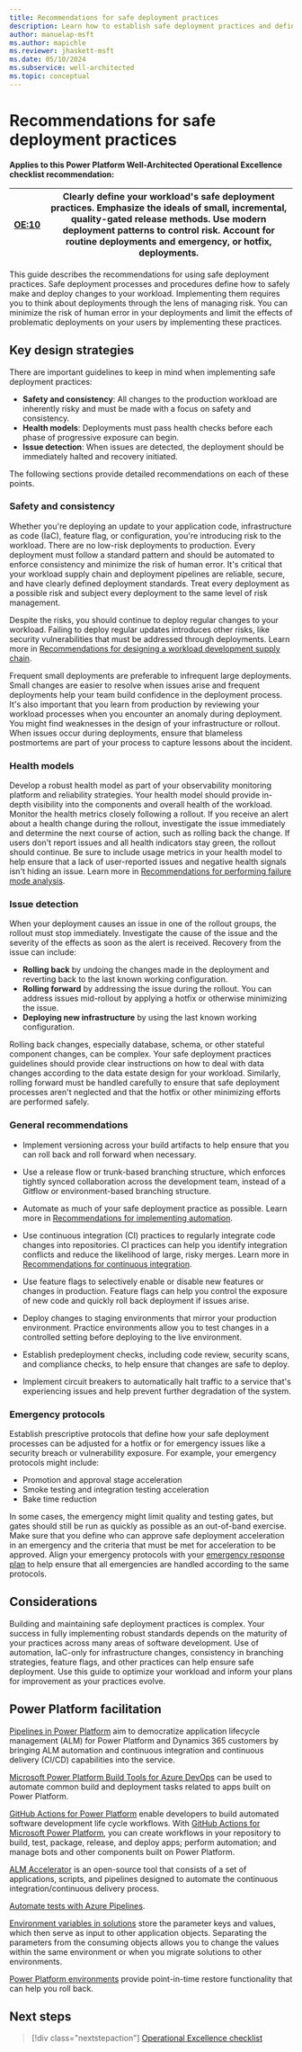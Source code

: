 ```yaml
---
title: Recommendations for safe deployment practices
description: Learn how to establish safe deployment practices and define processes for rolling out changes to your workload. 
author: manuelap-msft
ms.author: mapichle
ms.reviewer: jhaskett-msft
ms.date: 05/10/2024
ms.subservice: well-architected
ms.topic: conceptual
---
```


# Recommendations for safe deployment practices

**Applies to this Power Platform Well-Architected Operational Excellence checklist recommendation:**

|[OE:10](checklist.md)| **Clearly define your workload's safe deployment practices. Emphasize the ideals of small, incremental, quality-gated release methods. Use modern deployment patterns to control risk. Account for routine deployments and emergency, or hotfix, deployments.** |
|---|---|

This guide describes the recommendations for using safe deployment practices. Safe deployment processes and procedures define how to safely make and deploy changes to your workload. Implementing them requires you to think about deployments through the lens of managing risk. You can minimize the risk of human error in your deployments and limit the effects of problematic deployments on your users by implementing these practices.

## Key design strategies

There are important guidelines to keep in mind when implementing safe deployment practices:

- **Safety and consistency**: All changes to the production workload are inherently risky and must be made with a focus on safety and consistency.
- **Health models**: Deployments must pass health checks before each phase of progressive exposure can begin.
- **Issue detection**: When issues are detected, the deployment should be immediately halted and recovery initiated.

The following sections provide detailed recommendations on each of these points.

### Safety and consistency

Whether you're deploying an update to your application code, infrastructure as code (IaC), feature flag, or configuration, you're introducing risk to the workload. There are no low-risk deployments to production. Every deployment must follow a standard pattern and should be automated to enforce consistency and minimize the risk of human error. It's critical that your workload supply chain and deployment pipelines are reliable, secure, and have clearly defined deployment standards. Treat every deployment as a possible risk and subject every deployment to the same level of risk management.

Despite the risks, you should continue to deploy regular changes to your workload. Failing to deploy regular updates introduces other risks, like security vulnerabilities that must be addressed through deployments. Learn more in [Recommendations for designing a workload development supply chain](workload-supply-chain.md).

Frequent small deployments are preferable to infrequent large deployments. Small changes are easier to resolve when issues arise and frequent deployments help your team build confidence in the deployment process. It's also important that you learn from production by reviewing your workload processes when you encounter an anomaly during deployment. You might find weaknesses in the design of your infrastructure or rollout. When issues occur during deployments, ensure that blameless postmortems are part of your process to capture lessons about the incident.

### Health models

Develop a robust health model as part of your observability monitoring platform and reliability strategies. Your health model should provide in-depth visibility into the components and overall health of the workload. Monitor the health metrics closely following a rollout. If you receive an alert about a health change during the rollout, investigate the issue immediately and determine the next course of action, such as rolling back the change. If users don't report issues and all health indicators stay green, the rollout should continue. Be sure to include usage metrics in your health model to help ensure that a lack of user-reported issues and negative health signals isn't hiding an issue. Learn more in [Recommendations for performing failure mode analysis](../reliability/failure-mode-analysis.md).

### Issue detection

When your deployment causes an issue in one of the rollout groups, the rollout must stop immediately. Investigate the cause of the issue and the severity of the effects as soon as the alert is received. Recovery from the issue can include:

- **Rolling back** by undoing the changes made in the deployment and reverting back to the last known working configuration.
- **Rolling forward** by addressing the issue during the rollout. You can address issues mid-rollout by applying a hotfix or otherwise minimizing the issue.
- **Deploying new infrastructure** by using the last known working configuration.

Rolling back changes, especially database, schema, or other stateful component changes, can be complex. Your safe deployment practices guidelines should provide clear instructions on how to deal with data changes according to the data estate design for your workload. Similarly, rolling forward must be handled carefully to ensure that safe deployment processes aren't neglected and that the hotfix or other minimizing efforts are performed safely.

### General recommendations

- Implement versioning across your build artifacts to help ensure that you can roll back and roll forward when necessary.

- Use a release flow or trunk-based branching structure, which enforces tightly synced collaboration across the development team, instead of a Gitflow or environment-based branching structure.

- Automate as much of your safe deployment practice as possible. Learn more in [Recommendations for implementing automation](automate-tasks.md).

- Use continuous integration (CI) practices to regularly integrate code changes into repositories. CI practices can help you identify integration conflicts and reduce the likelihood of large, risky merges. Learn more in [Recommendations for continuous integration](release-engineering-continuous-integration.md).

- Use feature flags to selectively enable or disable new features or changes in production. Feature flags can help you control the exposure of new code and quickly roll back deployment if issues arise.

- Deploy changes to staging environments that mirror your production environment. Practice environments allow you to test changes in a controlled setting before deploying to the live environment.

- Establish predeployment checks, including code review, security scans, and compliance checks, to help ensure that changes are safe to deploy.

- Implement circuit breakers to automatically halt traffic to a service that's experiencing issues and help prevent further degradation of the system.

### Emergency protocols

Establish prescriptive protocols that define how your safe deployment processes can be adjusted for a hotfix or for emergency issues like a security breach or vulnerability exposure. For example, your emergency protocols might include:

- Promotion and approval stage acceleration
- Smoke testing and integration testing acceleration
- Bake time reduction

In some cases, the emergency might limit quality and testing gates, but gates should still be run as quickly as possible as an out-of-band exercise. Make sure that you define who can approve safe deployment acceleration in an emergency and the criteria that must be met for acceleration to be approved. Align your emergency protocols with your [emergency response plan](emergency-response.md) to help ensure that all emergencies are handled according to the same protocols.

## Considerations

Building and maintaining safe deployment practices is complex. Your success in fully implementing robust standards depends on the maturity of your practices across many areas of software development. Use of automation, IaC-only for infrastructure changes, consistency in branching strategies, feature flags, and other practices can help ensure safe deployment. Use this guide to optimize your workload and inform your plans for improvement as your practices evolve.

## Power Platform facilitation

[Pipelines in Power Platform](/power-platform/alm/pipelines) aim to democratize application lifecycle management (ALM) for Power Platform and Dynamics 365 customers by bringing ALM automation and continuous integration and continuous delivery (CI/CD) capabilities into the service.

[Microsoft Power Platform Build Tools for Azure DevOps](/power-platform/alm/devops-build-tools) can be used to automate common build and deployment tasks related to apps built on Power Platform.

[GitHub Actions for Power Platform](/power-platform/alm/devops-github-actions) enable developers to build automated software development life cycle workflows. With [GitHub Actions for Microsoft Power Platform](https://github.com/marketplace/actions/powerplatform-actions), you can create workflows in your repository to build, test, package, release, and deploy apps; perform automation; and manage bots and other components built on Power Platform.

[ALM Accelerator](/power-platform/guidance/coe/setup-almaccelerator) is an open-source tool that consists of a set of applications, scripts, and pipelines designed to automate the continuous integration/continuous delivery process.

[Automate tests with Azure Pipelines](/power-apps/maker/canvas-apps/test-studio-classic-pipeline-editor).

[Environment variables in solutions](/power-apps/maker/data-platform/environmentvariables) store the parameter keys and values, which then serve as input to other application objects. Separating the parameters from the consuming objects allows you to change the values within the same environment or when you migrate solutions to other environments.

[Power Platform environments](/power-platform/admin/backup-restore-environments) provide point-in-time restore functionality that can help you roll back.

## Next steps

> [!div class="nextstepaction"]
> [Operational Excellence checklist](checklist.md)
